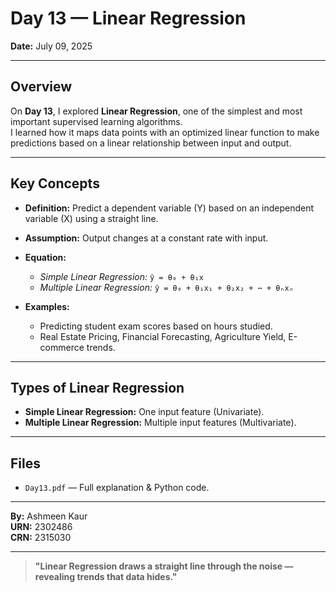 # Day 13 — Linear Regression

**Date:** July 09, 2025

---

## Overview

On **Day 13**, I explored **Linear Regression**, one of the simplest and most important supervised learning algorithms.  
I learned how it maps data points with an optimized linear function to make predictions based on a linear relationship between input and output.

---

## Key Concepts

- **Definition:** Predict a dependent variable (Y) based on an independent variable (X) using a straight line.
- **Assumption:** Output changes at a constant rate with input.
- **Equation:**  
  - *Simple Linear Regression:* `ŷ = θ₀ + θ₁x`
  - *Multiple Linear Regression:* `ŷ = θ₀ + θ₁x₁ + θ₂x₂ + ⋯ + θₙxₙ`

- **Examples:**  
  - Predicting student exam scores based on hours studied.
  - Real Estate Pricing, Financial Forecasting, Agriculture Yield, E-commerce trends.

---

## Types of Linear Regression

- **Simple Linear Regression:** One input feature (Univariate).
- **Multiple Linear Regression:** Multiple input features (Multivariate).

---

## Files

- `Day13.pdf` — Full explanation & Python code.

---

**By:** Ashmeen Kaur  
**URN:** 2302486  
**CRN:** 2315030

---

> **"Linear Regression draws a straight line through the noise — revealing trends that data hides."**

